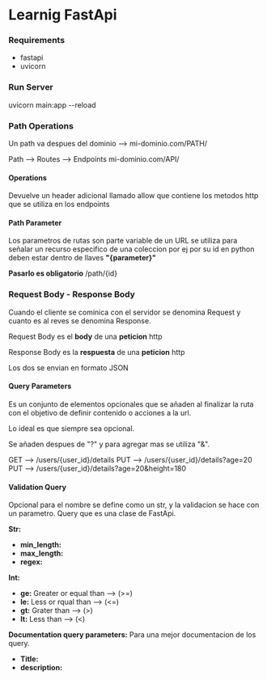 # Learnig FastApi

### Requirements

- fastapi
- uvicorn

### Run Server

uvicorn main:app --reload

### Path Operations

Un path va despues del dominio --> mi-dominio.com/PATH/

Path --> Routes --> Endpoints mi-dominio.com/API/

#### Operations

Devuelve un header adicional llamado allow que contiene los metodos
http que se utiliza en los endpoints

#### Path Parameter

Los parametros de rutas son parte variable de un URL se utiliza para señalar un recurso especifico de una coleccion por ej por su id en python deben estar dentro de llaves **"{parameter}"**

**Pasarlo es obligatorio**
/path/{id}

### Request Body - Response Body

Cuando el cliente se cominica con el servidor se denomina Request y cuanto es al reves se denomina Response.

Request Body es el **body** de una **peticion** http

Response Body es la **respuesta** de una **peticion** http

Los dos se envian en formato JSON

#### Query Parameters

Es un conjunto de elementos opcionales que se añaden al finalizar la ruta con el objetivo de definir contenido o acciones a la url.

Lo ideal es que siempre sea opcional.

Se añaden despues de "?" y para agregar mas se utiliza "&".

GET --> /users/{user_id}/details
PUT --> /users/{user_id}/details?age=20
PUT --> /users/{user_id}/details?age=20&height=180

#### Validation Query

Opcional para el nombre se define como un str, y la validacion se hace con un parametro.
Query que es una clase de FastApi.

**Str:**

- **min_length:**
- **max_length:**
- **regex:**

**Int:**

- **ge:** Greater or equal than --> (>=)
- **le:** Less or rqual than --> (<=)
- **gt:** Grater than --> (>)
- **lt:** Less than --> (<)

**Documentation query parameters:**
Para una mejor documentacion de los query.

- **Title:**
- **description:**
